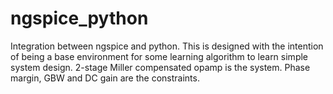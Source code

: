 # ngspice_python
Integration between ngspice and python. This is designed with the intention of being a base environment for some learning algorithm to learn simple system design. 2-stage Miller compensated opamp is the system. Phase margin, GBW and DC gain are the constraints.
